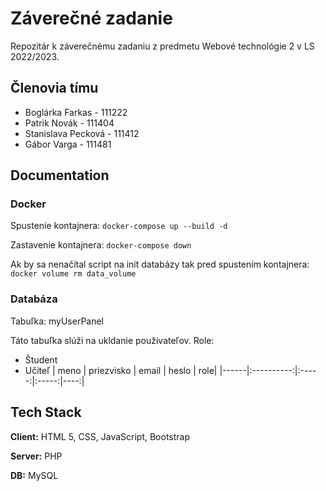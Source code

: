 # Záverečné zadanie

Repozitár k záverečnému zadaniu z predmetu Webové technológie 2 v LS 2022/2023.




## Členovia tímu

- Boglárka Farkas - 111222
- Patrik Novák  - 111404
- Stanislava Pecková - 111412
- Gábor Varga - 111481


## Documentation

### Docker

Spustenie kontajnera: ` docker-compose up --build -d `

Zastavenie kontajnera: ` docker-compose down ` 

Ak by sa nenačítal script na init databázy tak pred spustením kontajnera: ` docker volume rm data_volume `


### Databáza
Tabuľka: myUserPanel

Táto tabuľka slúži na ukldanie používateľov.
Role: 
- Študent
- Učiteľ
| meno | priezvisko | email | heslo | role|
|------|:----------:|:-----:|:-----:|----:|


## Tech Stack

**Client:** HTML 5, CSS, JavaScript, Bootstrap

**Server:** PHP

**DB:** MySQL